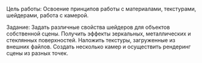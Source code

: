 Цель работы:
Освоение принципов работы с материалами, текстурами, шейдерами, работа с камерой.

Задание:
Задать различные свойства шейдеров для объектов собственной сцены. Получить
эффекты зеркальных, металлических и стеклянных поверхностей. Наложить текстуры,
загруженные из внешних файлов. Создать несколько камер и осуществить рендеринг
сцены из разных точек.
